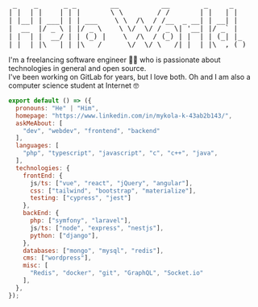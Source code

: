 <pre>
 _    _      _ _        __          __        _     _     
| |  | |    | | |       \ \        / /       | |   | |   
| |__| | ___| | | ___    \ \  /\  / /__  _ __| | __| |     
|  __  |/ _ \ | |/ _ \    \ \/  \/ / _ \| '__| |/ _` |  
| |  | |  __/ | | (_) |    \  /\  / (_) | |  | | (_| |_ 
|_|  |_|\___|_|_|\___/      \/  \/ \___/|_|  |_|\__,_( )
</pre>

I'm a freelancing software engineer 👨‍💻 who is passionate about technologies in general and open source. <br/>
I've been working on GitLab for years, but I love both.
Oh and I am also a computer science student at Internet 🤓

```js
export default () => ({
  pronouns: "He" | "Him",
  homepage: "https://www.linkedin.com/in/mykola-k-43ab2b143/",
  askMeAbout: [
    "dev", "webdev", "frontend", "backend" 
  ],
  languages: [
    "php", "typescript", "javascript", "c", "c++", "java",
  ],
  technologies: {
    frontEnd: {
      js/ts: ["vue", "react", "jQuery", "angular"],
      css: ["tailwind", "bootstrap", "materialize"],
      testing: ["cypress", "jest"]
    },
    backEnd: {
      php: ["symfony", "laravel"],
      js/ts: ["node", "express", "nestjs"],
      python: ["django"],
    },
    databases: ["mongo", "mysql", "redis"],
    cms: ["wordpress"],
    misc: [
      "Redis", "docker", "git", "GraphQL", "Socket.io"
    ],
  },
});
```

<!--
**paifgx/paifgx** is a ✨ _special_ ✨ repository because its `README.md` (this file) appears on your GitHub profile.
-->
